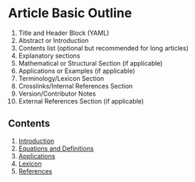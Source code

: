 # Article Basic Outline

1. Title and Header Block (YAML)
2. Abstract or Introduction
3. Contents list (optional but recommended for long articles)
4. Explanatory sections
5. Mathematical or Structural Section (if applicable)
6. Applications or Examples (if applicable)
7. Terminology/Lexicon Section
8. Crosslinks/Internal References Section
9. Version/Contributor Notes
10. External References Section (if applicable)
## Contents
1. [Introduction](#introduction)
2. [Equations and Definitions](#equations-and-definitions)
3. [Applications](#applications)
4. [Lexicon](#terminology--lexicon)
5. [References](#external-references)
